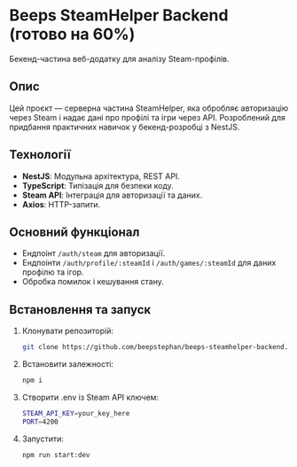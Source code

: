 # Beeps SteamHelper Backend (готово на 60%)
Бекенд-частина веб-додатку для аналізу Steam-профілів.

## Опис
Цей проєкт — серверна частина SteamHelper, яка обробляє авторизацію через Steam і надає дані про профілі та ігри через API. Розроблений для придбання практичних навичок у бекенд-розробці з NestJS.

## Технології
- **NestJS**: Модульна архітектура, REST API.
- **TypeScript**: Типізація для безпеки коду.
- **Steam API**: Інтеграція для авторизації та даних.
- **Axios**: HTTP-запити.

## Основний функціонал
- Ендпоінт `/auth/steam` для авторизації.
- Ендпоінти `/auth/profile/:steamId` і `/auth/games/:steamId` для даних профілю та ігор.
- Обробка помилок і кешування стану.

## Встановлення та запуск
1. Клонувати репозиторій:
   ```bash
   git clone https://github.com/beepstephan/beeps-steamhelper-backend.git
2. Встановити залежності:
   ```bash
   npm i
3. Створити .env із Steam API ключем:
   ```bash
   STEAM_API_KEY=your_key_here
   PORT=4200
4. Запустити:
   ```bash
   npm run start:dev